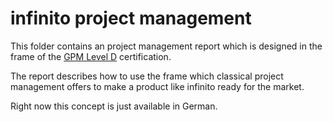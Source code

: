 # infinito project management

This folder contains an project management report which is designed in the frame of the [GPM Level D](https://www.gpm-ipma.de/zertifizierung/projektmanager/ipma_level_d.html) certification.

The report describes how to use the frame which classical project management offers to make a product like infinito ready for the market.

Right now this concept is just available in German. 
